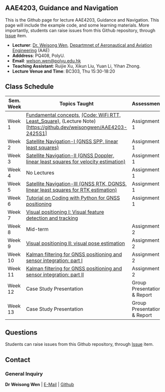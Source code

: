 <!-- <font  size=6><b><center>PolyU_AAE4203</center></b></font> -->

## AAE4203, Guidance and Navigation

This is the Github page for lecture AAE4203, Guidance and Navigation. This page will include the example code, and some learning materials. More importantly, students can raise issues from this Github repository, through [Issue](https://github.com/weisongwen/AAE4203-2425S1/issues) item.


- **Lecturer**: [Dr. Weisong Wen](https://www.polyu.edu.hk/aae/people/academic-staff/dr-wen-weisong/), [Departmnet of Aeronautical and Aviation Engineering](https://www.polyu.edu.hk/aae/) (AAE)
- **Adddress**: PQ408, PolyU. 
- **Email**: welson.wen@polyu.edu.hk
- **Teaching Assistant**: Ruijie Xu, Xikun Liu, Yuan Li, Yihan Zhong. 
- **Lecture Venue and Time**: BC303, Thu 15:30-18:20

## Class Schedule

| Sem. Week | Topics Taught | Assessment |
|-----------|---------------|------------|
| Week 1    | [Fundamental concepts](http://google.com), [(Code: WiFi RTT, Least_Square)](https://github.com/weisongwen/AAE4203-2425S1/tree/main/Sample_Codes/Wifi_RTT), (Lecture Note)[https://github.dev/weisongwen/AAE4203-2425S1] | Assignment 1 |
| Week 2    | [Satellite Navigation-I (GNSS SPP, linear least squares)](http://google.com) | Assignment 1 |
| Week 3    | [Satellite Navigation-II (GNSS Doppler, linear least squares for velocity estimation)](http://google.com) | Assignment 1 |
| Week 4    | No Lectures | Assignment 1 |
| Week 5    | [Satellite Navigation-III (GNSS RTK, DGNSS, linear least squares for RTK estimation)](http://google.com) | Assignment 1 |
| Week 6    | [Tutorial on Coding with Python for GNSS positioning](http://google.com) | Assignment 1 |
| Week 7    | [Visual positioning I: Visual feature detection and tracking](http://google.com) |  |
| Week 8    | Mid-term | Assignment 2 |
| Week 9    | [Visual positioning II: visual pose estimation](http://google.com) | Assignment 2 |
| Week 10   | [Kalman filtering for GNSS positioning and sensor integration: part I](http://google.com) | Assignment 2 |
| Week 11   | [Kalman filtering for GNSS positioning and sensor integration: part II](http://google.com) | Assignment 2 |
| Week 12   | Case Study Presentation | Group Presentation & Report |
| Week 13   | Case Study Presentation | Group Presentation & Report |

## Questions
Students can raise issues from this Github repository, through [Issue](https://github.com/weisongwen/AAE4203-2425S1/issues) item.
  
<!-- ## Students Tasks -->

## Contact
### General Inquiry
**Dr Weisong Wen** | [E-Mail](welson.wen@polyu.edu.hk) | [Github](https://github.com/weisongwen)

